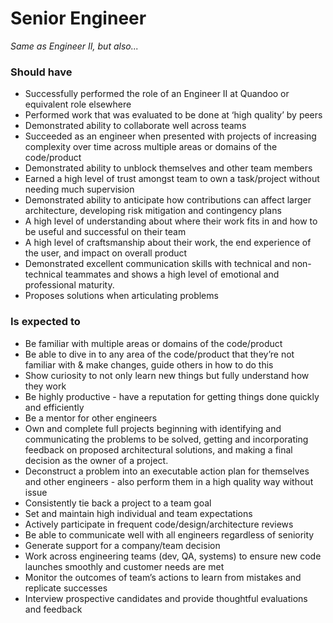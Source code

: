 Senior Engineer
===============

*Same as Engineer II, but also...*

### Should have

* Successfully performed the role of an Engineer II at Quandoo or equivalent role elsewhere
* Performed work that was evaluated to be done at ‘high quality’ by peers
* Demonstrated ability to collaborate well across teams
* Succeeded as an engineer when presented with projects of increasing complexity over time across multiple areas or domains of the code/product
* Demonstrated ability to unblock themselves and other team members
* Earned a high level of trust amongst team to own a task/project without needing much supervision
* Demonstrated ability to anticipate how contributions can affect larger architecture, developing risk mitigation and contingency plans
* A high level of understanding about where their work fits in and how to be useful and successful on their team
* A high level of craftsmanship about their work, the end experience of the user, and impact on overall product
* Demonstrated excellent communication skills with technical and non-technical teammates and shows a high level of emotional and professional maturity.
* Proposes solutions when articulating problems

### Is expected to

* Be familiar  with multiple areas or domains of the code/product
* Be able to dive in to any area of the code/product that they’re not familiar with & make changes, guide others in how to do this
* Show curiosity to not only learn new things but fully understand how they work
* Be highly productive - have a reputation for getting things done quickly and efficiently
* Be a mentor for other engineers
* Own and complete full projects beginning with identifying and communicating the problems to be solved, getting and incorporating feedback on proposed architectural solutions, and making a final decision as the owner of a project.
* Deconstruct a problem into an executable action plan for themselves and other engineers - also perform them in a high quality way without issue
* Consistently tie back a project to a team goal
* Set and maintain high individual and team expectations
* Actively participate in frequent code/design/architecture reviews
* Be able to communicate well with all engineers regardless of seniority
* Generate support for a company/team decision
* Work across engineering teams (dev, QA, systems) to ensure new code launches smoothly and customer needs are met
* Monitor the outcomes of team’s actions to learn from mistakes and replicate successes
* Interview prospective candidates and provide thoughtful evaluations and feedback
